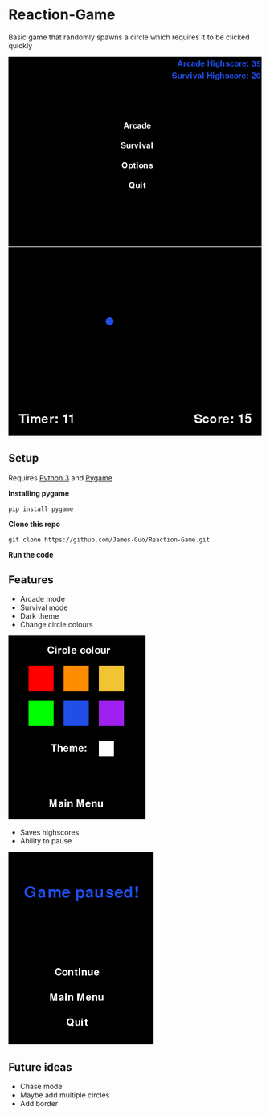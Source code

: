 # Reaction-Game

Basic game that randomly spawns a circle which requires it to be clicked quickly

![](screenshots/MainMenu.png "Main Menu")
![](screenshots/playing.png "Playing")

## Setup
Requires [Python 3](https://www.python.org/downloads/) and [Pygame](http://www.pygame.org/download.shtml)


 **Installing pygame**

<pre><code>pip install pygame</code></pre>

**Clone this repo**
<pre><code>git clone https://github.com/James-Guo/Reaction-Game.git</code></pre>


**Run the code**


## Features
- Arcade mode
- Survival mode
- Dark theme
- Change circle colours


![](screenshots/options.png "Options")



- Saves highscores
- Ability to pause

![](screenshots/pause.png "Pause")


## Future ideas
- Chase mode
- Maybe add multiple circles
- Add border
